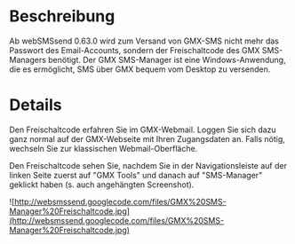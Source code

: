 # Beschreibung #

Ab webSMSsend 0.63.0 wird zum Versand von GMX-SMS nicht mehr das Passwort des Email-Accounts, sondern der Freischaltcode des GMX SMS-Managers benötigt. Der GMX SMS-Manager ist eine Windows-Anwendung, die es ermöglicht, SMS über GMX bequem vom Desktop zu versenden.

# Details #

Den Freischaltcode erfahren Sie im GMX-Webmail. Loggen Sie sich dazu ganz normal auf der GMX-Webseite mit Ihren Zugangsdaten an. Falls nötig, wechseln Sie zur klassischen Webmail-Oberfläche.

Den Freischaltcode sehen Sie, nachdem Sie in der Navigationsleiste auf der linken Seite zuerst auf "GMX Tools" und danach auf "SMS-Manager" geklickt haben (s. auch angehängten Screenshot).

![http://websmssend.googlecode.com/files/GMX%20SMS-Manager%20Freischaltcode.jpg](http://websmssend.googlecode.com/files/GMX%20SMS-Manager%20Freischaltcode.jpg)